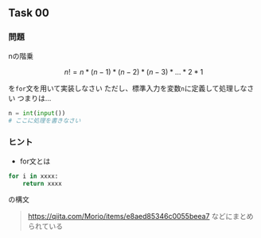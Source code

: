 ## Task 00
### 問題
nの階乗
```math
n! = n * (n-1) * (n-2) * (n-3) * ... * 2 * 1
```
を`for`文を用いて実装しなさい
ただし、標準入力を変数`n`に定義して処理しなさい
つまりは... 
```python
n = int(input())
# ここに処理を書きなさい

```

### ヒント
- for文とは
```python
for i in xxxx:
    return xxxx
```
の構文

> https://qiita.com/Morio/items/e8aed85346c0055beea7 などにまとめられている

